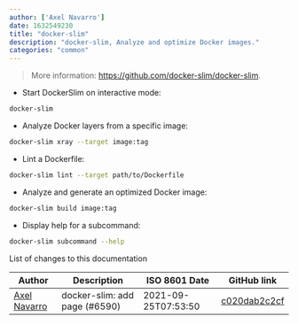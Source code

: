 ```yaml
---
author: ['Axel Navarro']
date: 1632549230
title: "docker-slim"
description: "docker-slim, Analyze and optimize Docker images."
categories: "common"
---
```

> More information: <https://github.com/docker-slim/docker-slim>.

- Start DockerSlim on interactive mode:

```bash
docker-slim
```

- Analyze Docker layers from a specific image:

```bash
docker-slim xray --target image:tag
```

- Lint a Dockerfile:

```bash
docker-slim lint --target path/to/Dockerfile
```

- Analyze and generate an optimized Docker image:

```bash
docker-slim build image:tag
```

- Display help for a subcommand:

```bash
docker-slim subcommand --help
```
List of changes to this documentation


Author | Description | ISO 8601 Date | GitHub link
------|-----|-----|-----
[Axel Navarro](mailto:navarroaxel@gmail.com) | docker-slim: add page (#6590) | 2021-09-25T07:53:50 | [c020dab2c2cf](https://github.com/tldr-pages/tldr/commit/c020dab2c2cf6c0fc5f2019ee15fb6595cf3b31f)


